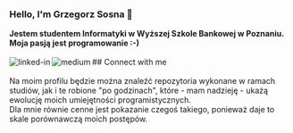 ### Hello, I'm Grzegorz Sosna 👋
<b>Jestem studentem Informatyki w Wyższej Szkole Bankowej w Poznaniu.
<br>Moja pasją jest programowanie :-)
</b>
<br><br>## Connect with me[<img align="left" alt="linked-in" src="https://img.shields.io/badge/linkedin-%230077B5.svg?&style=for-the-badge&logo=linkedin&logoColor=white" />](https://www.linkedin.com/in/grzegorz-s-569926217/)[<img align="left" alt="medium" src="https://img.shields.io/badge/medium-%2312100E.svg?&style=for-the-badge&logo=medium&logoColor=white" />](https://56faisal.medium.com/)
<br><br>
Na moim profilu będzie można znaleźć repozytoria wykonane w ramach studiów, jak i te robione "po godzinach", które - mam nadzieję - ukażą ewolucję moich umiejętności programistycznych. 
<br>
Dla mnie równie cenne jest pokazanie czegoś takiego, ponieważ daje to skale porównawczą moich postępów.
<br>

